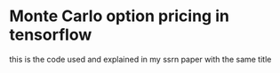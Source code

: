 # Monte Carlo option pricing in tensorflow
this is the code used and explained in my ssrn paper with the same title   
